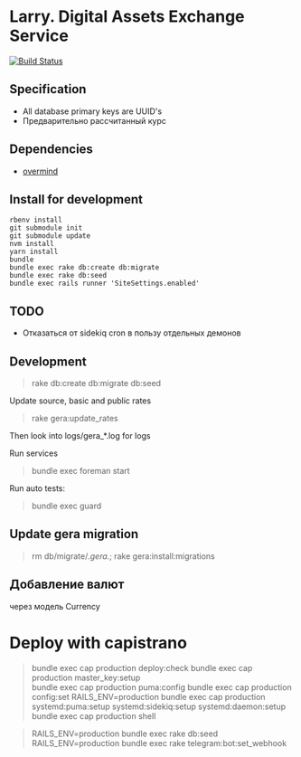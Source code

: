 # Larry. Digital Assets Exchange Service

[![Build Status](https://travis-ci.com/finfex/larry.svg?branch=master)](https://travis-ci.com/finfex/larry)

## Specification

* All database primary keys are UUID's
* Предварительно рассчитанный курс

## Dependencies

* [overmind](https://github.com/DarthSim/overmind)

## Install for development

```
rbenv install
git submodule init
git submodule update
nvm install
yarn install
bundle
bundle exec rake db:create db:migrate
bundle exec rake db:seed
bundle exec rails runner 'SiteSettings.enabled'
```

## TODO

* Отказаться от sidekiq cron в пользу отдельных демонов

## Development

> rake db:create db:migrate db:seed

Update source, basic and public rates

> rake gera:update_rates

Then look into logs/gera_*.log for logs

Run services

> bundle exec foreman start

Run auto tests:

> bundle exec guard

## Update gera migration

> rm db/migrate/*.gera.*; rake gera:install:migrations  

## Добавление валют

через модель Currency

# Deploy with capistrano

> bundle exec cap production deploy:check
> bundle exec cap production master_key:setup  
> bundle exec cap production puma:config 
> bundle exec cap production config:set RAILS_ENV=production
> bundle exec cap production systemd:puma:setup systemd:sidekiq:setup systemd:daemon:setup
> bundle exec cap production shell

> RAILS_ENV=production bundle exec rake db:seed
> RAILS_ENV=production bundle exec rake telegram:bot:set_webhook 


